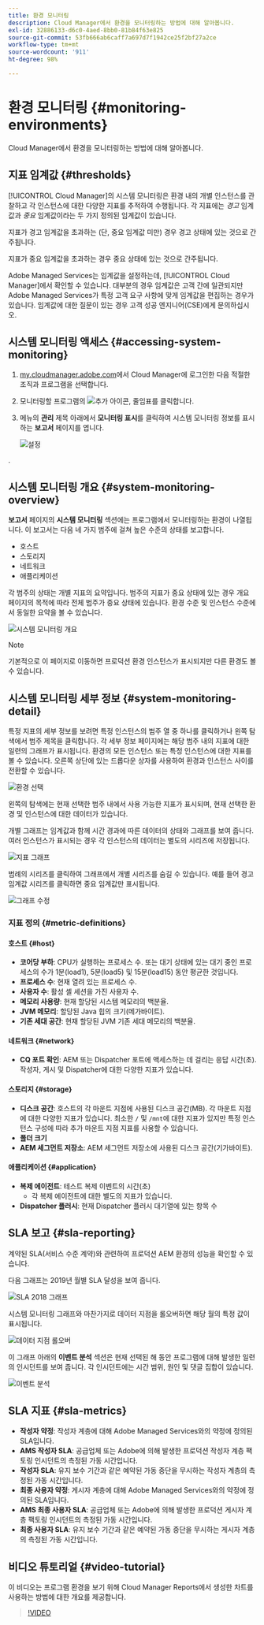 ```yaml
---
title: 환경 모니터링
description: Cloud Manager에서 환경을 모니터링하는 방법에 대해 알아봅니다.
exl-id: 32886133-d6c0-4aed-8bb0-81b84f63e825
source-git-commit: 53fb666ab6caff7a697d7f1942ce25f2bf27a2ce
workflow-type: tm+mt
source-wordcount: '911'
ht-degree: 98%

---
```



# 환경 모니터링 {#monitoring-environments}

Cloud Manager에서 환경을 모니터링하는 방법에 대해 알아봅니다.

## 지표 임계값 {#thresholds}

[!UICONTROL Cloud Manager]의 시스템 모니터링은 환경 내의 개별 인스턴스를 관찰하고 각 인스턴스에 대한 다양한 지표를 추적하여 수행됩니다. 각 지표에는 *경고* 임계값과 *중요* 임계값이라는 두 가지 정의된 임계값이 있습니다.

지표가 경고 임계값을 초과하는 (단, 중요 임계값 미만) 경우 경고 상태에 있는 것으로 간주됩니다.

지표가 중요 임계값을 초과하는 경우 중요 상태에 있는 것으로 간주됩니다.

Adobe Managed Services는 임계값을 설정하는데, [!UICONTROL Cloud Manager]에서 확인할 수 있습니다. 대부분의 경우 임계값은 고객 간에 일관되지만 Adobe Managed Services가 특정 고객 요구 사항에 맞게 임계값을 편집하는 경우가 있습니다. 임계값에 대한 질문이 있는 경우 고객 성공 엔지니어(CSE)에게 문의하십시오.

## 시스템 모니터링 액세스 {#accessing-system-monitoring}

1. [my.cloudmanager.adobe.com](https://my.cloudmanager.adobe.com)에서 Cloud Manager에 로그인한 다음 적절한 조직과 프로그램을 선택합니다.

1. 모니터링할 프로그램의 ![추가 아이콘, 줄임표](https://spectrum.adobe.com/static/icons/workflow_18/Smock_More_18_N.svg)를 클릭합니다.
1. 메뉴의 **관리** 제목 아래에서 **모니터링 표시**&#x200B;를 클릭하여 시스템 모니터링 정보를 표시하는 **보고서** 페이지를 엽니다.

   ![설정](/help/assets/first-timea1.png)

.

## 시스템 모니터링 개요 {#system-monitoring-overview}

**보고서** 페이지의 **시스템 모니터링** 섹션에는 프로그램에서 모니터링하는 환경이 나열됩니다. 이 보고서는 다음 네 가지 범주에 걸쳐 높은 수준의 상태를 보고합니다.

* 호스트
* 스토리지
* 네트워크
* 애플리케이션

각 범주의 상태는 개별 지표의 요약입니다. 범주의 지표가 중요 상태에 있는 경우 개요 페이지의 목적에 따라 전체 범주가 중요 상태에 있습니다. 환경 수준 및 인스턴스 수준에서 동일한 요약을 볼 수 있습니다.

![시스템 모니터링 개요](/help/assets/System-Monitoring-Reports.png)

>[!NOTE]
>
>기본적으로 이 페이지로 이동하면 프로덕션 환경 인스턴스가 표시되지만 다른 환경도 볼 수 있습니다.

## 시스템 모니터링 세부 정보 {#system-monitoring-detail}

특정 지표의 세부 정보를 보려면 특정 인스턴스의 범주 열 중 하나를 클릭하거나 왼쪽 탐색에서 범주 제목을 클릭합니다. 각 세부 정보 페이지에는 해당 범주 내의 지표에 대한 일련의 그래프가 표시됩니다. 환경의 모든 인스턴스 또는 특정 인스턴스에 대한 지표를 볼 수 있습니다. 오른쪽 상단에 있는 드롭다운 상자를 사용하여 환경과 인스턴스 사이를 전환할 수 있습니다.

![환경 선택](/help/assets/System_Monitoring1.png)

왼쪽의 탐색에는 현재 선택한 범주 내에서 사용 가능한 지표가 표시되며, 현재 선택한 환경 및 인스턴스에 대한 데이터가 있습니다.

개별 그래프는 임계값과 함께 시간 경과에 따른 데이터의 상태와 그래프를 보여 줍니다. 여러 인스턴스가 표시되는 경우 각 인스턴스의 데이터는 별도의 시리즈에 저장됩니다.

![지표 그래프](/help/assets/Monitoring_Graphs1.png)

범례의 시리즈를 클릭하여 그래프에서 개별 시리즈를 숨길 수 있습니다.
예를 들어 경고 임계값 시리즈를 클릭하면 중요 임계값만 표시됩니다.

![그래프 수정](/help/assets/Monitoring_Graphs2.png)

### 지표 정의 {#metric-definitions}

#### 호스트 {#host}

* **코어당 부하**: CPU가 실행하는 프로세스 수. 또는 대기 상태에 있는 대기 중인 프로세스의 수가 1분(load1), 5분(load5) 및 15분(load15) 동안 평균한 것입니다.
* **프로세스 수**: 현재 열려 있는 프로세스 수.
* **사용자 수**: 활성 셸 세션을 가진 사용자 수.
* **메모리 사용량**: 현재 할당된 시스템 메모리의 백분율.
* **JVM 메모리**: 할당된 Java 힙의 크기(메가바이트).
* **기존 세대 공간**: 현재 할당된 JVM 기존 세대 메모리의 백분율.

#### 네트워크 {#network}

* **CQ 포트 확인**: AEM 또는 Dispatcher 포트에 액세스하는 데 걸리는 응답 시간(초). 작성자, 게시 및 Dispatcher에 대한 다양한 지표가 있습니다.

#### 스토리지 {#storage}

* **디스크 공간**: 호스트의 각 마운트 지점에 사용된 디스크 공간(MB). 각 마운트 지점에 대한 다양한 지표가 있습니다. 최소한 `/` 및 `/mnt`에 대한 지표가 있지만 특정 인스턴스 구성에 따라 추가 마운트 지점 지표를 사용할 수 있습니다.
* **폴더 크기**
* **AEM 세그먼트 저장소**: AEM 세그먼트 저장소에 사용된 디스크 공간(기가바이트).

#### 애플리케이션 {#application}

* **복제 에이전트**: 테스트 복제 이벤트의 시간(초)
   * 각 복제 에이전트에 대한 별도의 지표가 있습니다.
* **Dispatcher 플러시**: 현재 Dispatcher 플러시 대기열에 있는 항목 수

## SLA 보고 {#sla-reporting}

계약된 SLA(서비스 수준 계약)와 관련하여 프로덕션 AEM 환경의 성능을 확인할 수 있습니다.

다음 그래프는 2019년 월별 SLA 달성을 보여 줍니다.

![SLA 2018 그래프](/help/assets/SLA-Reports-one.png)

시스템 모니터링 그래프와 마찬가지로 데이터 지점을 롤오버하면 해당 월의 특정 값이 표시됩니다.

![데이터 지점 롤오버](/help/assets/SLA-Reports-two.png)

이 그래프 아래의 **이벤트 분석** 섹션은 현재 선택된 해 동안 프로그램에 대해 발생한 일련의 인시던트를 보여 줍니다. 각 인시던트에는 시간 범위, 원인 및 댓글 집합이 있습니다.

![이벤트 분석](/help/assets/sla-reporting3.png)

## SLA 지표 {#sla-metrics}

* **작성자 약정**: 작성자 계층에 대해 Adobe Managed Services와의 약정에 정의된 SLA입니다.
* **AMS 작성자 SLA**: 공급업체 또는 Adobe에 의해 발생한 프로덕션 작성자 계층 팩토링 인시던트의 측정된 가동 시간입니다.
* **작성자 SLA**: 유지 보수 기간과 같은 예약된 가동 중단을 무시하는 작성자 계층의 측정된 가동 시간입니다.
* **최종 사용자 약정**: 게시자 계층에 대해 Adobe Managed Services와의 약정에 정의된 SLA입니다.
* **AMS 최종 사용자 SLA**: 공급업체 또는 Adobe에 의해 발생한 프로덕션 게시자 계층 팩토링 인시던트의 측정된 가동 시간입니다.
* **최종 사용자 SLA**: 유지 보수 기간과 같은 예약된 가동 중단을 무시하는 게시자 계층의 측정된 가동 시간입니다.

## 비디오 튜토리얼 {#video-tutorial}

이 비디오는 프로그램 환경을 보기 위해 Cloud Manager Reports에서 생성한 차트를 사용하는 방법에 대한 개요를 제공합니다.

>[!VIDEO](https://video.tv.adobe.com/v/26315/)
